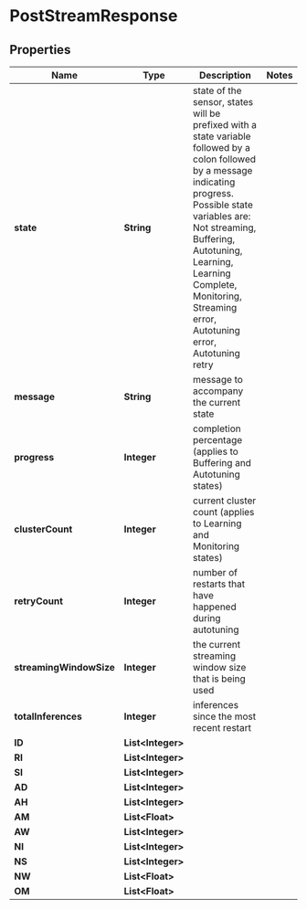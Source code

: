 

# PostStreamResponse


## Properties

| Name | Type | Description | Notes |
|------------ | ------------- | ------------- | -------------|
|**state** | **String** | state of the sensor, states will be prefixed with a state variable  followed by a colon followed by a message indicating progress.  Possible state variables  are: Not streaming, Buffering, Autotuning, Learning, Learning Complete, Monitoring,  Streaming error,  Autotuning error, Autotuning retry |  |
|**message** | **String** | message to accompany the current state |  |
|**progress** | **Integer** | completion percentage (applies to Buffering and Autotuning states) |  |
|**clusterCount** | **Integer** | current cluster count (applies to Learning and Monitoring states) |  |
|**retryCount** | **Integer** | number of restarts that have happened during autotuning |  |
|**streamingWindowSize** | **Integer** | the current streaming window size that is being used |  |
|**totalInferences** | **Integer** | inferences since the most recent restart |  |
|**ID** | **List&lt;Integer&gt;** |  |  |
|**RI** | **List&lt;Integer&gt;** |  |  |
|**SI** | **List&lt;Integer&gt;** |  |  |
|**AD** | **List&lt;Integer&gt;** |  |  |
|**AH** | **List&lt;Integer&gt;** |  |  |
|**AM** | **List&lt;Float&gt;** |  |  |
|**AW** | **List&lt;Integer&gt;** |  |  |
|**NI** | **List&lt;Integer&gt;** |  |  |
|**NS** | **List&lt;Integer&gt;** |  |  |
|**NW** | **List&lt;Float&gt;** |  |  |
|**OM** | **List&lt;Float&gt;** |  |  |



